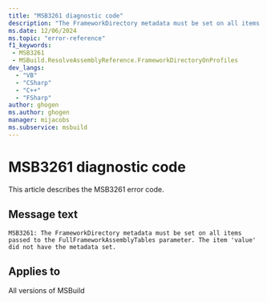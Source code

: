 ```yaml
---
title: "MSB3261 diagnostic code"
description: "The FrameworkDirectory metadata must be set on all items passed to the FullFrameworkAssemblyTables parameter. The item 'value' did not have the metadata set."
ms.date: 12/06/2024
ms.topic: "error-reference"
f1_keywords:
 - MSB3261
 - MSBuild.ResolveAssemblyReference.FrameworkDirectoryOnProfiles
dev_langs:
  - "VB"
  - "CSharp"
  - "C++"
  - "FSharp"
author: ghogen
ms.author: ghogen
manager: mijacobs
ms.subservice: msbuild
---
```


# MSB3261 diagnostic code

<!-- :::ErrorDefinitionDescription::: -->
<!-- :::editable-content name="introDescription"::: -->
This article describes the MSB3261 error code.
<!-- :::editable-content-end::: -->

## Message text

`MSB3261: The FrameworkDirectory metadata must be set on all items passed to the FullFrameworkAssemblyTables parameter. The item 'value' did not have the metadata set.`

<!-- :::editable-content name="postOutputDescription"::: -->
<!--
{StrBegin="MSB3261: "}
-->
<!-- :::editable-content-end::: -->
<!-- :::ErrorDefinitionDescription-end::: -->

## Applies to

All versions of MSBuild
